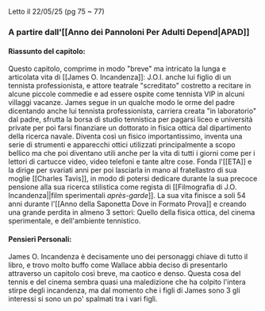 Letto il 22/05/25 (pg 75 ~ 77)

### A partire dall'[[Anno dei Pannoloni Per Adulti Depend|APAD]]

#### Riassunto del capitolo:
Questo capitolo, comprime in modo "breve" ma intricato la lunga e articolata vita di [[James O. Incandenza]]:
J.O.I. anche lui figlio di un tennista professionista, e attore teatrale "screditato" costretto a recitare in alcune piccole commedie e ad essere ospite come tennista VIP in alcuni villaggi vacanze.
James segue in un qualche modo le orme del padre dicentando anche lui tennista professionista, carriera creata "in laboratorio" dal padre, sfrutta la borsa di studio tennistica per pagarsi liceo e università private per poi farsi finanziare un dottorato in fisica ottica dal dipartimento della ricerca navale. Diventa così un fisico importantissimo, inventa una serie di strumenti e apparecchi ottici utilizzati principalmente a scopo bellico ma che poi diventano utili anche per la vita di tutti i giorni come per i lettori di cartucce video, video telefoni e tante altre cose.
Fonda l'[[ETA]] e la dirige per svariati anni per poi lasciarla in mano al fratellastro di sua moglie [[Charles Tavis]], in modo di potersi dedicare durante la sua precoce pensione alla sua ricerca stilistica come regista di [[Filmografia di J.O. Incandenza||film sperimentali *après-garde*]].
La sua vita finisce a soli 54 anni durante l'[[Anno della Saponetta Dove in Formato Prova]] e creando una grande perdita in almeno 3 settori: Quello della fisica ottica, del cinema sperimentale, e dell'ambiente tennistico.
#### Pensieri Personali:
James O. Incandenza è decisamente uno dei personaggi chiave di tutto il libro, e trovo molto buffo come Wallace abbia deciso di presentarlo attraverso un capitolo così breve, ma caotico e denso.
Questa cosa del tennis e del cinema sembra quasi una maledizione che ha colpito l'intera stirpe degli incandenza, ma dal momento che i figli di James sono 3 gli interessi si sono un po' spalmati tra i vari figli.